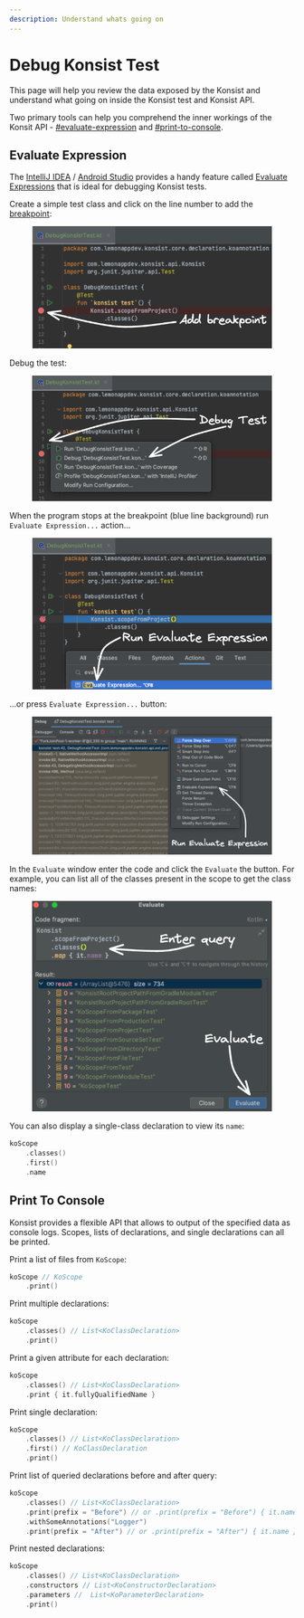 ```yaml
---
description: Understand whats going on
---
```


# Debug Konsist Test

This page will help you review the data exposed by the Konsist and understand what going on inside the Konsist test and Konsist API.

Two primary tools can help you comprehend the inner workings of the Konsit API -  [#evaluate-expression](debug-konsist-test.md#evaluate-expression "mention") and [#print-to-console](debug-konsist-test.md#print-to-console "mention").

## Evaluate Expression

The [IntelliJ IDEA](https://www.jetbrains.com/idea/) / [Android Studio](https://developer.android.com/studio) provides a handy feature called [Evaluate Expressions](https://www.jetbrains.com/help/rider/Evaluating\_Expressions.html#eval-expression-dialog) that is ideal for debugging Konsist tests.

Create a simple test class and click on the line number to add the [breakpoint](https://www.jetbrains.com/help/idea/using-breakpoints.html):

<figure><img src="../.gitbook/assets/image (1) (1).png" alt=""><figcaption></figcaption></figure>

Debug the test:

<figure><img src="../.gitbook/assets/image (3).png" alt=""><figcaption></figcaption></figure>

When the program stops at the breakpoint (blue line background) run `Evaluate Expression...` action...

<figure><img src="../.gitbook/assets/image (4).png" alt=""><figcaption></figcaption></figure>

...or press `Evaluate Expression...` button:

<figure><img src="../.gitbook/assets/image.png" alt=""><figcaption></figcaption></figure>

In the `Evaluate` window enter the code and click the `Evaluate` the button. For example, you can list all of the classes present in the scope to get the class names:

<figure><img src="../.gitbook/assets/image (5).png" alt=""><figcaption></figcaption></figure>

You can also display a single-class declaration to view its `name`:

```kotlin
koScope
    .classes()
    .first()
    .name
```

## Print To Console

Konsist provides a flexible API that allows to output of the specified data as console logs. Scopes, lists of declarations, and single declarations can all be printed.

Print a list of files from `KoScope`:

```kotlin
koScope // KoScope
    .print()
```

Print multiple declarations:

```kotlin
koScope
    .classes() // List<KoClassDeclaration>
    .print()
```

Print a given attribute for each declaration:

```kotlin
koScope
    .classes() // List<KoClassDeclaration>
    .print { it.fullyQualifiedName }
```

Print single declaration:

```kotlin
koScope
    .classes() // List<KoClassDeclaration>
    .first() // KoClassDeclaration
    .print()
```

Print list of queried declarations before and after query:

```kotlin
koScope
    .classes() // List<KoClassDeclaration>
    .print(prefix = "Before") // or .print(prefix = "Before") { it.name }
    .withSomeAnnotations("Logger")
    .print(prefix = "After") // or .print(prefix = "After") { it.name }
```

Print nested declarations:

```kotlin
koScope
    .classes() // List<KoClassDeclaration>
    .constructors // List<KoConstructorDeclaration>
    .parameters //  List<KoParameterDeclaration>
    .print()
```



